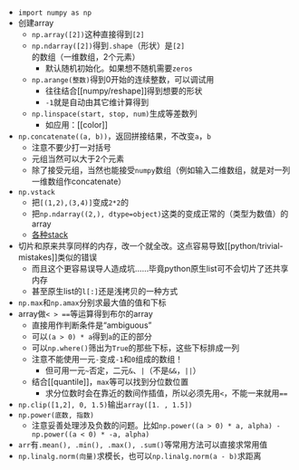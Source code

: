 - `import numpy as np`
- 创建array
  - `np.array([2])`这种直接得到`[2]`
  - `np.ndarray([2])`得到`.shape`（形状）是`[2]`的数组（一维数组，2个元素）
    - 默认随机初始化。如果想不随机需要`zeros`
  - `np.arange(整数)`得到0开始的连续整数，可以调试用
    - 往往结合[[numpy/reshape]]得到想要的形状
    - `-1`就是自动由其它维计算得到
  - `np.linspace(start, stop, num)`生成等差数列
    - 如应用：[[color]]
- `np.concatenate((a, b))`，返回拼接结果，不改变`a`，`b`
  - 注意不要少打一对括号
  - 元组当然可以大于2个元素
  - 除了接受元组，当然也能接受`numpy`数组（例如输入二维数组，就是对一列一维数组作concatenate）
- `np.vstack`
  - 把`[(1,2),(3,4)]`变成`2*2`的
  - 把`np.ndarray((2,), dtype=object)`这类的变成正常的（类型为数值）的array
  - [各种stack](https://blog.csdn.net/csdn15698845876/article/details/73380803)
- 切片和原来共享同样的内存，改一个就全改。这点容易导致[[python/trivial-mistakes]]类似的错误
  - 而且这个更容易误导人造成坑……毕竟python原生list可不会切片了还共享内存
  - 甚至原生list的`l[:]`还是浅拷贝的一种方式
- `np.max`和`np.amax`分别求最大值的值和下标
- array做`< > ==`等运算得到布尔的array
  - 直接用作判断条件是“ambiguous”
  - 可以`(a > 0) * a`得到`a`的正的部分
  - 可以`np.where()`筛出为`True`的那些下标，这些下标排成一列
  - 注意不能使用一元`-`变成`-1`和`0`组成的数组！
    - 但可用一元`~`否定，二元`&`、`|`（不是`&&`，`||`）
  - 结合[[quantile]]，`max`等可以找到分位数位置
    - 求分位数时会在靠近的数间作插值，所以必须先用`<`，不能一来就用`==`
- `np.clip([1,2], 0, 1.5)`输出`array([1. , 1.5])`
- `np.power(底数, 指数)`
  - 注意妥善处理涉及负数的问题。比如`np.power((a > 0) * a, alpha) - np.power((a < 0) * -a, alpha)`
- `arr`有`.mean(), .min(), .max(), .sum()`等常用方法可以直接求常用值
- `np.linalg.norm(向量)`求模长，也可以`np.linalg.norm(a - b)`求距离